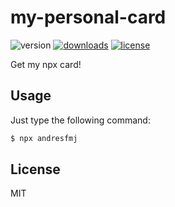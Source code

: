 # my-personal-card

![version](https://img.shields.io/npm/v/andresfmj?style=for-the-badge)
[![downloads](https://img.shields.io/npm/dw/andresfmj?style=for-the-badge)](https://npm-stat.com/charts.html?package=andresfmj&from=2020-10-14)
[![license](https://img.shields.io/npm/l/andresfmj?style=for-the-badge)](http://opensource.org/licenses/MIT)

Get my npx card! 

## Usage
Just type the following command:
```bash
$ npx andresfmj
```

## License

MIT
